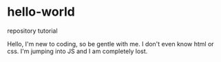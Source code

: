 # hello-world
repository tutorial

Hello, I'm new to coding, so be gentle with me. I don't even know html or css. I'm jumping into JS and I am completely lost. 

